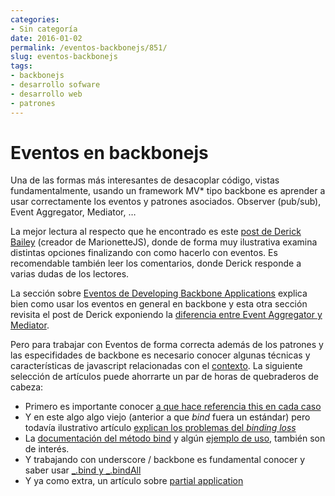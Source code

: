 ```yaml
---
categories:
- Sin categoría
date: 2016-01-02
permalink: /eventos-backbonejs/851/
slug: eventos-backbonejs
tags:
- backbonejs
- desarrollo sofware
- desarrollo web
- patrones
---
```


# Eventos en backbonejs

Una de las formas más interesantes de desacoplar código, vistas fundamentalmente, usando un framework MV\* tipo backbone es aprender a usar correctamente los eventos y patrones asociados. Observer (pub/sub), Event Aggregator, Mediator, …

La mejor lectura al respecto que he encontrado es este [post de Derick Bailey](https://lostechies.com/derickbailey/2011/07/19/references-routing-and-the-event-aggregator-coordinating-views-in-backbone-js/) (creador de MarionetteJS), donde de forma muy ilustrativa examina distintas opciones finalizando con como hacerlo con eventos. Es recomendable también leer los comentarios, donde Derick responde a varias dudas de los lectores.

La sección sobre [Eventos de Developing Backbone Applications](http://addyosmani.com/backbone-fundamentals/#events) explica bien como usar los eventos en general en backbone y esta otra sección revisita el post de Derick exponiendo la [diferencia entre Event Aggregator y Mediator](http://addyosmani.com/backbone-fundamentals/#event-aggregators-and-mediators).

Pero para trabajar con Eventos de forma correcta además de los patrones y las especifidades de backbone es necesario conocer algunas técnicas y características de javascript relacionadas con el [contexto](http://ryanmorr.com/understanding-scope-and-context-in-javascript/). La siguiente selección de artículos puede ahorrarte un par de horas de quebraderos de cabeza:

- Primero es importante conocer [a que hace referencia this en cada caso](https://developer.mozilla.org/en-US/docs/Web/JavaScript/Reference/Operators/this)
- Y en este algo algo viejo (anterior a que *bind* fuera un estándar) pero todavía ilustrativo artículo [explican los problemas del *binding loss*](http://alistapart.com/article/getoutbindingsituations)
- La [documentación del método bind](https://developer.mozilla.org/en-US/docs/Web/JavaScript/Reference/Global_Objects/Function/bind) y algún [ejemplo de uso](http://www.smashingmagazine.com/2014/01/understanding-javascript-function-prototype-bind/), también son de interés.
- Y trabajando con underscore / backbone es fundamental conocer y saber usar [\_.bind y \_.bindAll](http://blog.bigbinary.com/2011/08/18/understanding-bind-and-bindall-in-backbone.html)
- Y ya como extra, un artículo sobre [partial application](<partial application http://benalman.com/news/2012/09/partial-application-in-javascript/>)